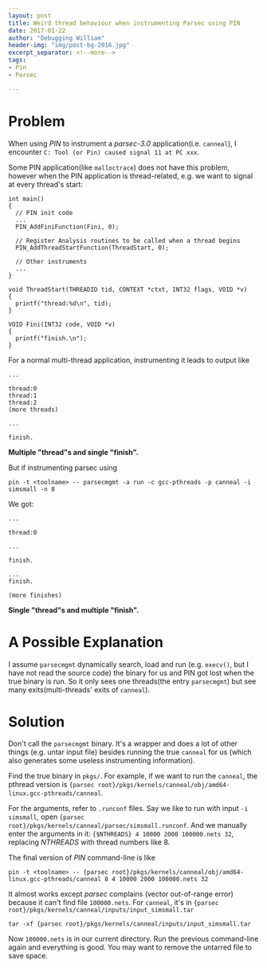 ```yaml
---
layout: post
title: Weird thread behaviour when instrumenting Parsec using PIN
date: 2017-01-22
author: "Debugging William"
header-img: "img/post-bg-2016.jpg"
excerpt_separator: <!--more-->
tags:
- Pin
- Parsec

---
```


# Problem

When using *PIN* to instrument a *parsec-3.0* application(i.e. `canneal`), I encounter `C: Tool (or Pin) caused signal 11 at PC xxx`. 

Some PIN application(like `malloctrace`) does not have this problem, however when the PIN application is thread-related, e.g. we want to signal at every thread's start:

```
int main() 
{
  // PIN init code
  ...
  PIN_AddFiniFunction(Fini, 0);
  
  // Register Analysis routines to be called when a thread begins
  PIN_AddThreadStartFunction(ThreadStart, 0);
  
  // Other instruments
  ...
}

void ThreadStart(THREADID tid, CONTEXT *ctxt, INT32 flags, VOID *v) 
{
  printf("thread:%d\n", tid);
}

VOID Fini(INT32 code, VOID *v)
{
  printf("finish.\n");
}

```

For a normal multi-thread application, instrumenting it leads to output like

```
...

thread:0
thread:1
thread:2
(more threads)

...

finish.

```

**Multiple "thread"s and single "finish".**

But if instrumenting parsec using 

```
pin -t <toolname> -- parsecmgmt -a run -c gcc-pthreads -p canneal -i simsmall -n 8
```

We got:

```
...

thread:0

...

finish.

...
finish.

(more finishes)

```

**Single "thread"s and multiple "finish".**

# A Possible Explanation

I assume `parsecmgmt` dynamically search, load and run (e.g. `execv()`, but I have not read the source code) the binary for us and PIN got lost when the true binary is run. So it only sees one threads(the entry `parsecmgmt`) but see many exits(multi-threads' exits of `canneal`).

# Solution

Don't call the `parsecmgmt` binary. It's a wrapper and does a lot of other things (e.g. untar input file) besides running the true `canneal` for us (which also generates some useless instrumenting information).

Find the true binary in `pkgs/`. For example, if we want to run the `canneal`, the pthread version is `{parsec root}/pkgs/kernels/canneal/obj/amd64-linux.gcc-pthreads/canneal`. 

For the arguments, refer to `.runconf` files. Say we like to run with input `-i simsmall`, open `{parsec root}/pkgs/kernels/canneal/parsec/simsmall.runconf`. And we manually enter the arguments in it: `{$NTHREADS} 4 10000 2000 100000.nets 32`, replacing *NTHREADS* with thread numbers like 8.

The final version of *PIN* command-line is like

```
pin -t <toolname> -- {parsec root}/pkgs/kernels/canneal/obj/amd64-linux.gcc-pthreads/canneal 8 4 10000 2000 100000.nets 32
```

It almost works except *parsec* complains (vector out-of-range error) because it can't find file `100000.nets`. For `canneal`, it's in `{parsec root}/pkgs/kernels/canneal/inputs/input_simsmall.tar`

```
tar -xf {parsec root}/pkgs/kernels/canneal/inputs/input_simsmall.tar
```

Now `100000.nets` is in our current directory. Run the previous command-line again and everything is good. You may want to remove the untarred file to save space.
